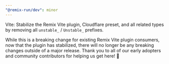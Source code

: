 ```yaml
---
"@remix-run/dev": minor
---
```


Vite: Stabilize the Remix Vite plugin, Cloudflare preset, and all related types by removing all `unstable_` / `Unstable_` prefixes.

While this is a breaking change for existing Remix Vite plugin consumers, now that the plugin has stabilized, there will no longer be any breaking changes outside of a major release. Thank you to all of our early adopters and community contributors for helping us get here! 🙏

